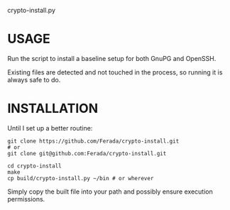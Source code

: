 crypto-install.py

# USAGE

Run the script to install a baseline setup for both GnuPG and OpenSSH.

Existing files are detected and not touched in the process, so running
it is always safe to do.

# INSTALLATION

Until I set up a better routine:

    git clone https://github.com/Ferada/crypto-install.git
    # or
    git clone git@github.com:Ferada/crypto-install.git

    cd crypto-install
    make
    cp build/crypto-install.py ~/bin # or wherever

Simply copy the built file into your path and possibly ensure execution
permissions.
